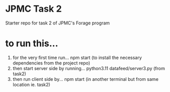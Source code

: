 # JPMC Task 2
Starter repo for task 2 of JPMC's Forage program

# to run this...
1. for the very first time run...
npm start (to install the necessary dependencies from the project repo)
2. then start server side by running...
python3.11 datafeed/server3.py (from task2)
3. then run client side by...
npm start (in another terminal but from same location ie. task2)